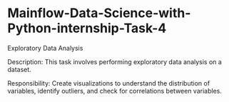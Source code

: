 # Mainflow-Data-Science-with-Python-internship-Task-4

Exploratory Data Analysis

Description:
This task involves performing exploratory data analysis on a dataset.

Responsibility:
Create visualizations to understand the distribution of variables, identify outliers, and check for correlations between variables.
